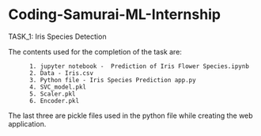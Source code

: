 # Coding-Samurai-ML-Internship

TASK_1: Iris Species Detection

The contents used for the completion of the task are:
          
          1. jupyter notebook -  Prediction of Iris Flower Species.ipynb
          2. Data - Iris.csv  
          3. Python file - Iris Species Prediction app.py
          4. SVC_model.pkl
          5. Scaler.pkl
          6. Encoder.pkl
                                  
The last three are pickle files used in the python file while creating the web application.
